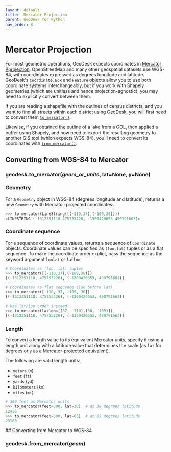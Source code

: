```yaml
---
layout: default
title:  Mercator Projection
parent: GeoDesk for Python
nav_order: 8
---
```



# Mercator Projection

For most geometric operations, GeoDesk expects coordinates in [Mercator Pprojection](/core-concepts#coordinate-system). OpenStreetMap and many other geospatial datasets use WGS-84, with coordinates expressed as degrees longitude and latitude. GeoDesk's `Coordinate`, `Box` and `Feature` objects allow you to use both coordinate systems interchangeably, but if you work with Shapely geometries (which are unitless and hence projection-agnostic), you may need to explicitly convert between them.

If you are reading a shapefile with the outlines of census districts, and you want to find all streets within each district using GeoDesk, you will first need to convert them [`to_mercator()`](#geodesk.to_mercator).

Likewise, if you obtained the outline of a lake from a GOL, then applied a buffer using Shapely, and now need to export the resulting geometry to another GIS tool (which expects WGS-84), you'll need to convert its coordinates with [`from_mercator()`](#geodesk.from_mercator).

## Converting from WGS-84 to Mercator

<h3 id="to_mercator" class="api"><span class="prefix">geodesk.</span><span class="name">to_mercator</span><span class="paren">(</span><i>geom_or_units</i>, lat=<span class="default">None</span>, y=<span class="default">None</span><span class="paren">)</span></h3><div class="api" markdown="1">

<h3>Geometry</h3>

For a `Geometry` object in WGS-84 (degrees longitude and latitude), returns a new `Geometry` with Mercator-projected coordinates:

```python
>>> to_mercator(LineString([(-110,37),(-109,38)]))
<LINESTRING (-1312351118 475753226, -1300420653 490791663)>
```

<h3>Coordinate sequence</h3>

For a sequence of coordinate values, returns a sequence of `Coordinate` objects. Coordinate values can be specified as `(lon,lat)` tuples or as a flat sequence. To make the coordinate order explict, pass the sequence as the keyword argument `lonlat` or `latlon`:

```python
# Coordinates as (lon, lat) tuples
>>> to_mercator([(-110,37),(-109,38)])
[(-1312351118, 475753226), (-1300420653, 490791663)]

# Coordinates as flat sequence (lon before lat)
>>> to_mercator([-110, 37, -109, 38])
[(-1312351118, 475753226), (-1300420653, 490791663)]

# Use lat/lon order instead
>>> to_mercator(latlon=[(37, -110),(38, -109)])
[(-1312351118, 475753226), (-1300420653, 490791663)]
```

<h3>Length</h3>

To convert a length value to its equivalent Mercator units, specify it using a length unit along with a latitude value that determines the scale (as `lat` for degrees or `y` as a Mercator-projected equivalent).

The following are valid length units:

- `meters` (`m`)
- `feet` (`ft`)
- `yards` (`yd`)
- `kilometers` (`km`)
- `miles` (`mi`)

```python
# 300 feet as Mercator units
>>> to_mercator(feet=300, lat=38)  # at 38 degrees latitude
12436
>>> to_mercator(feet=300, lat=65)  # at 65 degrees latitude
23189
```

</div>
## Converting from Mercator to WGS-84

<h3 id="from_mercator" class="api"><span class="prefix">geodesk.</span><span class="name">from_mercator</span><span class="paren">(</span><i>geom</i><span class="paren">)</span></h3><div class="api" markdown="1">


